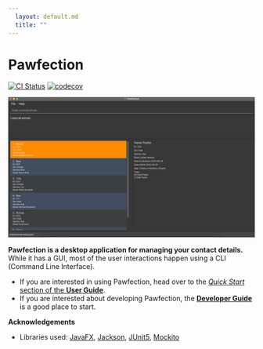 ```yaml
---
  layout: default.md
  title: ""
---
```


# Pawfection

[![CI Status](https://github.com/se-edu/addressbook-level3/workflows/Java%20CI/badge.svg)](https://github.com/AY2324S1-CS2103T-F08-3/tp/actions)
[![codecov](https://codecov.io/gh/se-edu/addressbook-level3/branch/master/graph/badge.svg)](https://app.codecov.io/gh/AY2324S1-CS2103T-F08-3/tp)

![Ui](images/Ui.png)

**Pawfection is a desktop application for managing your contact details.** While it has a GUI, most of the user interactions happen using a CLI (Command Line Interface).

* If you are interested in using Pawfection, head over to the [_Quick Start_ section of the **User Guide**](UserGuide.md#quick-start).
* If you are interested about developing Pawfection, the [**Developer Guide**](DeveloperGuide.md) is a good place to start.


**Acknowledgements**

* Libraries used: [JavaFX](https://openjfx.io/), [Jackson](https://github.com/FasterXML/jackson),
[JUnit5](https://github.com/junit-team/junit5), [Mockito](https://github.com/mockito/mockito)
